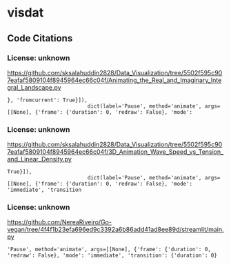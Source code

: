 # visdat

## Code Citations

### License: unknown
https://github.com/sksalahuddin2828/Data_Visualization/tree/5502f595c907eafaf5809104f8945964ec66c04f/Animating_the_Real_and_Imaginary_Integral_Landscape.py

```
}, 'fromcurrent': True}]),
                          dict(label='Pause', method='animate', args=[[None], {'frame': {'duration': 0, 'redraw': False}, 'mode':
```

### License: unknown
https://github.com/sksalahuddin2828/Data_Visualization/tree/5502f595c907eafaf5809104f8945964ec66c04f/3D_Animation_Wave_Speed_vs_Tension_and_Linear_Density.py

```
True}]),
                          dict(label='Pause', method='animate', args=[[None], {'frame': {'duration': 0, 'redraw': False}, 'mode': 'immediate', 'transition
```

### License: unknown
https://github.com/NereaRiveiro/Go-vegan/tree/4f4f1b23efa696ed9c3392a6b86add41ad8ee89d/streamlit/main.py

```
'Pause', method='animate', args=[[None], {'frame': {'duration': 0, 'redraw': False}, 'mode': 'immediate', 'transition': {'duration': 0}
```
